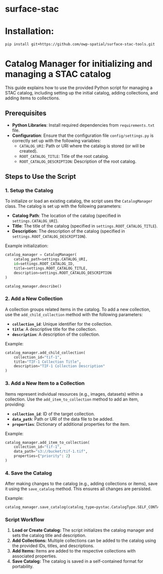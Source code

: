 # **surface-stac**

# Installation:
```bash
pip install git+https://github.com/owp-spatial/surface-stac-tools.git
```

# Catalog Manager for initializing and managing a STAC catalog
This guide explains how to use the provided Python script for managing a STAC catalog, including setting up the initial catalog, adding collections, and adding items to collections.

## Prerequisites
- **Python Libraries**: Install required dependencies from `requirements.txt` file.
- **Configuration**: Ensure that the configuration file `config/settings.py` is correctly set up with the following variables:
  - `CATALOG_URI`: Path or URI where the catalog is stored (or will be created).
  - `ROOT_CATALOG_TITLE`: Title of the root catalog.
  - `ROOT_CATALOG_DESCRIPTION`: Description of the root catalog.

## Steps to Use the Script

### 1. Setup the Catalog

To initialize or load an existing catalog, the script uses the `CatalogManager` class. The catalog is set up with the following parameters:

- **Catalog Path**: The location of the catalog (specified in `settings.CATALOG_URI`).
- **Title**: The title of the catalog (specified in `settings.ROOT_CATALOG_TITLE`).
- **Description**: The description of the catalog (specified in `settings.ROOT_CATALOG_DESCRIPTION`).

Example initialization:
```python
catalog_manager = CatalogManager(
    catalog_path=settings.CATALOG_URI,
    id=settings.ROOT_CATALOG_ID,
    title=settings.ROOT_CATALOG_TITLE,
    description=settings.ROOT_CATALOG_DESCRIPTION
)

catalog_manager.describe()
```

### 2. Add a New Collection

A collection groups related items in the catalog. To add a new collection, use the `add_child_collection` method with the following parameters:
- **`collection_id`**: Unique identifier for the collection.
- **`title`**: A descriptive title for the collection.
- **`description`**: A description of the collection.

Example:
```python
catalog_manager.add_child_collection(
    collection_id="tif-1",
    title="TIF-1 Collection Title",
    description="TIF-1 Collection Description"
)
```

### 3. Add a New Item to a Collection

Items represent individual resources (e.g., images, datasets) within a collection. Use the `add_item_to_collection` method to add an item, providing:
- **`collection_id`**: ID of the target collection.
- **`data_path`**: Path or URI of the data file to be added.
- **`properties`**: Dictionary of additional properties for the item.

Example:
```python
catalog_manager.add_item_to_collection(
    collection_id="tif-1",
    data_path="s3://bucket/tif-1.tif",
    properties={"priority": 2}
)
```

### 4. Save the Catalog
After making changes to the catalog (e.g., adding collections or items), save it using the `save_catalog` method. This ensures all changes are persisted.

Example:
```python
catalog_manager.save_catalog(catalog_type=pystac.CatalogType.SELF_CONTAINED)
```

### Script Workflow
1. **Load or Create Catalog:** The script initializes the catalog manager and sets the catalog title and description.
2. **Add Collections:** Multiple collections can be added to the catalog using the provided IDs, titles, and descriptions.
3. **Add Items:** Items are added to the respective collections with associated properties.
4. **Save Catalog:** The catalog is saved in a self-contained format for portability.